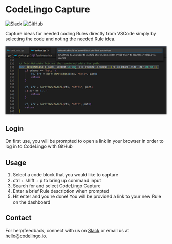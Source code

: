 # CodeLingo Capture

[![Slack](https://img.shields.io/badge/Slack-CodeLingo-green?style=flat)](https://codelingo.slack.com/messages/codelingo-dev) 
[![GitHub](https://img.shields.io/github/stars/codelingo/codelingo?style=social)](https://github.com/codelingo/codelingo)

Capture ideas for needed coding Rules directly from VSCode simply by selecting the code and noting the needed Rule idea.

![alt text](./images/capture-example.png "CodeLingo Capture example")

## Login

On first use, you will be prompted to open a link in your browser in order to log in to CodeLingo with GitHub

## Usage

1. Select a code block that you would like to capture
2. ctrl + shift + p to bring up command input
3. Search for and select CodeLingo Capture
4. Enter a brief Rule description when prompted
5. Hit enter and you're done! You will be provided a link to your new Rule on the dashboard

## Contact

For help/feedback, connect with us on [Slack](https://codelingo.slack.com/messages/codelingo-dev) or email us at hello@codelingo.io.